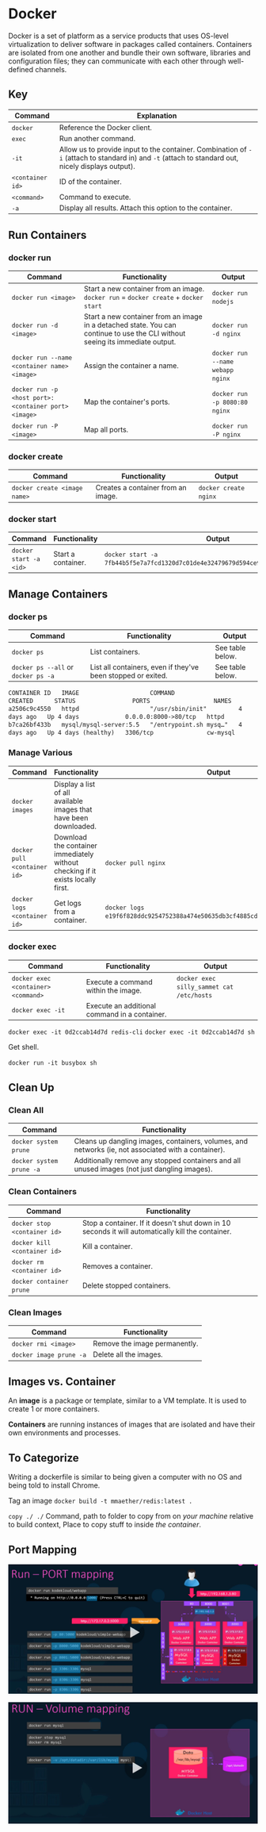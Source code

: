 # Docker

Docker is a set of platform as a service products that uses OS-level virtualization to deliver software in packages called containers. Containers are isolated from one another and bundle their own software, libraries and configuration files; they can communicate with each other through well-defined channels.

## Key

Command | Explanation
------- | -----------
`docker` | Reference the Docker client.
`exec` | Run another command.
`-it` | Allow us to provide input to the container. Combination of `-i` (attach to standard in) and `-t` (attach to standard out, nicely displays output).
`<container id>` | ID of the container.
`<command>` | Command to execute.
`-a` | Display all results. Attach this option to the container.

## Run Containers

### docker run

Command | Functionality | Output
------- | ------------- | ------
`docker run <image>` | Start a new container from an image.<br>`docker run` = `docker create` + `docker start` | `docker run nodejs`
`docker run -d <image>`| Start a new container from an image in a detached state. You can continue to use the CLI without seeing its immediate output. | `docker run -d nginx`
`docker run --name <container name> <image>` | Assign the container a name. | `docker run --name webapp nginx`
`docker run -p <host port>:<container port> <image>` | Map the container's ports. | `docker run -p 8080:80 nginx`
`docker run -P <image>` | Map all ports. | `docker run -P nginx`

### docker create

Command | Functionality | Output
------- | ------------- | ------
`docker create <image name>` | Creates a container from an image. | `docker create nginx`

### docker start

Command | Functionality | Output
------- | ------------- | ------
`docker start -a <id>` | Start a container. | `docker start -a 7fb44b5f5e7a7fcd1320d7c01de4e32479679d594ce97416ae6d70d3810a421a`

## Manage Containers

### docker ps

Command | Functionality | Output
------- | ------------- | ------
`docker ps` | List containers. | See table below.
`docker ps --all` or `docker ps -a` | List all containers, even if they've been stopped or exited. | See table below.

```
CONTAINER ID   IMAGE                    COMMAND                  CREATED      STATUS                PORTS                  NAMES
a2506c9c4550   httpd                    "/usr/sbin/init"         4 days ago   Up 4 days             0.0.0.0:8000->80/tcp   httpd
b7ca26bf433b   mysql/mysql-server:5.5   "/entrypoint.sh mysq…"   4 days ago   Up 4 days (healthy)   3306/tcp               cw-mysql
```

### Manage Various

Command | Functionality | Output
------- | ------------- | ------
`docker images` | Display a list of all available images that have been downloaded.
`docker pull <container id>` | Download the container immediately without checking if it exists locally first. | `docker pull nginx`
`docker logs <container id>` | Get logs from a container. | `docker logs e19f6f828ddc9254752388a474e50635db3cf4885cd7c3aa8d414d8ccd104ee6`

### docker exec
Command | Functionality | Output
------- | ------------- | ------
`docker exec <container> <command>` | Execute a command within the image. | `docker exec silly_sammet cat /etc/hosts`
`docker exec -it` | Execute an additional command in a container. |
`docker exec -it 0d2ccab14d7d redis-cli`
`docker exec -it 0d2ccab14d7d sh`

Get shell.

`docker run -it busybox sh`

## Clean Up

### Clean All

Command | Functionality
------- | -------------
`docker system prune` | Cleans up dangling images, containers, volumes, and networks (ie, not associated with a container).
`docker system prune -a` | Additionally remove any stopped containers and all unused images (not just dangling images).

### Clean Containers

Command | Functionality
------- | -------------
`docker stop <container id>` | Stop a container. If it doesn't shut down in 10 seconds it will automatically kill the container.
`docker kill <container id>` | Kill a container. |
`docker rm <container id>` | Removes a container. | `docker rm silly_sammet`
`docker container prune` | Delete stopped containers.

### Clean Images

Command | Functionality
------- | -------------
`docker rmi <image>` | Remove the image permanently. | `docker rmi nginx`
`docker image prune -a` | Delete all the images.

## Images vs. Container

An **image** is a package or template, similar to a VM template. It is used to create 1 or more containers.

**Containers** are running instances of images that are isolated and have their own environments and processes.

## To Categorize

Writing a dockerfile is similar to being given a computer with no OS and being told to install Chrome.

Tag an image
`docker build -t mmaether/redis:latest .`

`copy ./ ./`
Command, path to folder to copy from on *your machine* relative to build context, Place to copy stuff to inside *the container*.

## Port Mapping

![Docker port mapping](images/docker-port-mapping.jpg)

![Docker persist data](images/docker-persist-data.jpg)